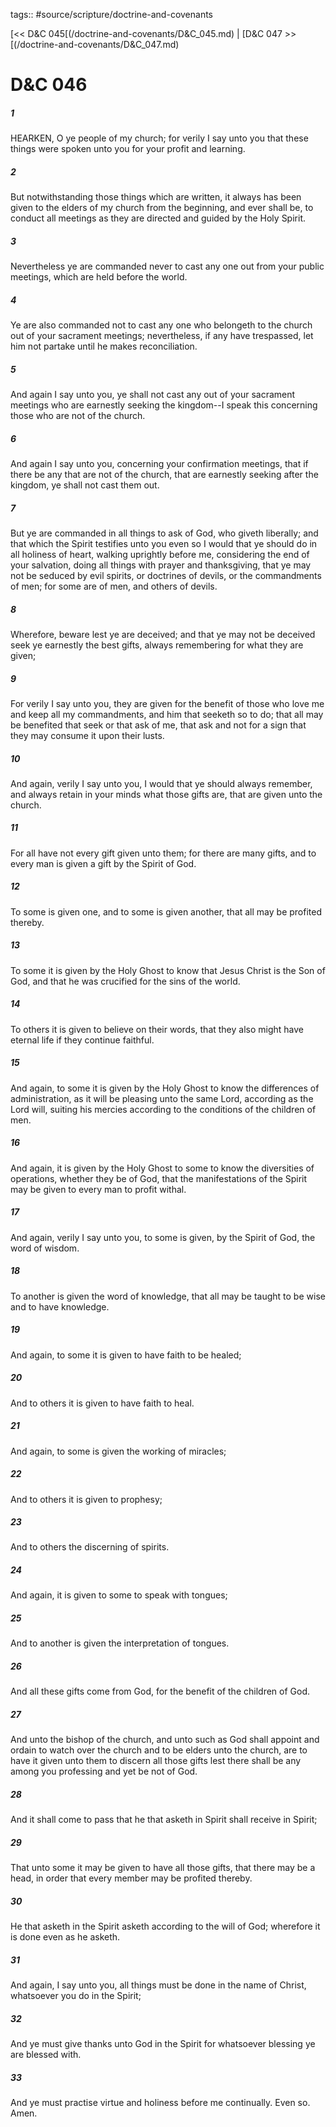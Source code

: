 tags:: #source/scripture/doctrine-and-covenants

[<< D&C 045[(/doctrine-and-covenants/D&C_045.md) | [D&C 047 >>[(/doctrine-and-covenants/D&C_047.md)

# D&C 046

##### 1

HEARKEN, O ye people of my church; for verily I say unto you that these things were spoken unto you for your profit and learning.

##### 2

But notwithstanding those things which are written, it always has been given to the elders of my church from the beginning, and ever shall be, to conduct all meetings as they are directed and guided by the Holy Spirit.

##### 3

Nevertheless ye are commanded never to cast any one out from your public meetings, which are held before the world.

##### 4

Ye are also commanded not to cast any one who belongeth to the church out of your sacrament meetings; nevertheless, if any have trespassed, let him not partake until he makes reconciliation.

##### 5

And again I say unto you, ye shall not cast any out of your sacrament meetings who are earnestly seeking the kingdom--I speak this concerning those who are not of the church.

##### 6

And again I say unto you, concerning your confirmation meetings, that if there be any that are not of the church, that are earnestly seeking after the kingdom, ye shall not cast them out.

##### 7

But ye are commanded in all things to ask of God, who giveth liberally; and that which the Spirit testifies unto you even so I would that ye should do in all holiness of heart, walking uprightly before me, considering the end of your salvation, doing all things with prayer and thanksgiving, that ye may not be seduced by evil spirits, or doctrines of devils, or the commandments of men; for some are of men, and others of devils.

##### 8

Wherefore, beware lest ye are deceived; and that ye may not be deceived seek ye earnestly the best gifts, always remembering for what they are given;

##### 9

For verily I say unto you, they are given for the benefit of those who love me and keep all my commandments, and him that seeketh so to do; that all may be benefited that seek or that ask of me, that ask and not for a sign that they may consume it upon their lusts.

##### 10

And again, verily I say unto you, I would that ye should always remember, and always retain in your minds what those gifts are, that are given unto the church.

##### 11

For all have not every gift given unto them; for there are many gifts, and to every man is given a gift by the Spirit of God.

##### 12

To some is given one, and to some is given another, that all may be profited thereby.

##### 13

To some it is given by the Holy Ghost to know that Jesus Christ is the Son of God, and that he was crucified for the sins of the world.

##### 14

To others it is given to believe on their words, that they also might have eternal life if they continue faithful.

##### 15

And again, to some it is given by the Holy Ghost to know the differences of administration, as it will be pleasing unto the same Lord, according as the Lord will, suiting his mercies according to the conditions of the children of men.

##### 16

And again, it is given by the Holy Ghost to some to know the diversities of operations, whether they be of God, that the manifestations of the Spirit may be given to every man to profit withal.

##### 17

And again, verily I say unto you, to some is given, by the Spirit of God, the word of wisdom.

##### 18

To another is given the word of knowledge, that all may be taught to be wise and to have knowledge.

##### 19

And again, to some it is given to have faith to be healed;

##### 20

And to others it is given to have faith to heal.

##### 21

And again, to some is given the working of miracles;

##### 22

And to others it is given to prophesy;

##### 23

And to others the discerning of spirits.

##### 24

And again, it is given to some to speak with tongues;

##### 25

And to another is given the interpretation of tongues.

##### 26

And all these gifts come from God, for the benefit of the children of God.

##### 27

And unto the bishop of the church, and unto such as God shall appoint and ordain to watch over the church and to be elders unto the church, are to have it given unto them to discern all those gifts lest there shall be any among you professing and yet be not of God.

##### 28

And it shall come to pass that he that asketh in Spirit shall receive in Spirit;

##### 29

That unto some it may be given to have all those gifts, that there may be a head, in order that every member may be profited thereby.

##### 30

He that asketh in the Spirit asketh according to the will of God; wherefore it is done even as he asketh.

##### 31

And again, I say unto you, all things must be done in the name of Christ, whatsoever you do in the Spirit;

##### 32

And ye must give thanks unto God in the Spirit for whatsoever blessing ye are blessed with.

##### 33

And ye must practise virtue and holiness before me continually. Even so. Amen.

